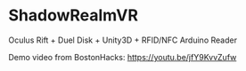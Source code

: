 # ShadowRealmVR
Oculus Rift + Duel Disk + Unity3D + RFID/NFC Arduino Reader

Demo video from BostonHacks: https://youtu.be/jfY9KvvZufw